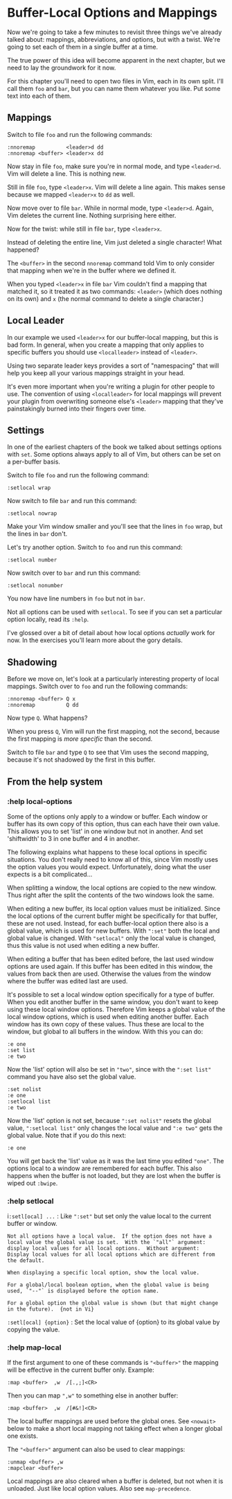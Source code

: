Buffer-Local Options and Mappings
=================================

Now we're going to take a few minutes to revisit three things we've
already talked about: mappings, abbreviations, and options, but with a
twist.  We're going to set each of them in a single buffer at a time.

The true power of this idea will become apparent in the next chapter,
but we need to lay the groundwork for it now.

For this chapter you'll need to open two files in Vim, each in its own
split.  I'll call them `foo` and `bar`, but you can name them whatever
you like.  Put some text into each of them.

Mappings
--------

Switch to file `foo` and run the following commands:

    :nnoremap          <leader>d dd
    :nnoremap <buffer> <leader>x dd

Now stay in file `foo`, make sure you're in normal mode, and type
`<leader>d`.  Vim will delete a line.  This is nothing new.

Still in file `foo`, type `<leader>x`.  Vim will delete a line again.
This makes sense because we mapped `<leader>x` to `dd` as well.

Now move over to file `bar`.  While in normal mode, type `<leader>d`.
Again, Vim deletes the current line.  Nothing surprising here either.

Now for the twist: while still in file `bar`, type `<leader>x`.

Instead of deleting the entire line, Vim just deleted a single
character!  What happened?

The `<buffer>` in the second `nnoremap` command told Vim to only
consider that mapping when we're in the buffer where we defined it.

When you typed `<leader>x` in file `bar` Vim couldn't find a mapping
that matched it, so it treated it as two commands: `<leader>` (which
does nothing on its own) and `x` (the normal command to delete a single
character.)

Local Leader
------------

In our example we used `<leader>x` for our buffer-local mapping, but
this is bad form.  In general, when you create a mapping that only
applies to specific buffers you should use `<localleader>` instead of
`<leader>`.

Using two separate leader keys provides a sort of "namespacing" that
will help you keep all your various mappings straight in your head.

It's even more important when you're writing a plugin for other people
to use.  The convention of using `<localleader>` for local mappings will
prevent your plugin from overwriting someone else's `<leader>` mapping
that they've painstakingly burned into their fingers over time.

Settings
--------

In one of the earliest chapters of the book we talked about settings
options with `set`.  Some options always apply to all of Vim, but others
can be set on a per-buffer basis.

Switch to file `foo` and run the following command:

    :setlocal wrap

Now switch to file `bar` and run this command:

    :setlocal nowrap

Make your Vim window smaller and you'll see that the lines in `foo`
wrap, but the lines in `bar` don't.

Let's try another option.  Switch to `foo` and run this command:

    :setlocal number

Now switch over to `bar` and run this command:

    :setlocal nonumber

You now have line numbers in `foo` but not in `bar`.

Not all options can be used with `setlocal`.  To see if you can set a
particular option locally, read its `:help`.

I've glossed over a bit of detail about how local options *actually*
work for now.  In the exercises you'll learn more about the gory
details.

Shadowing
---------

Before we move on, let's look at a particularly interesting property of
local mappings.  Switch over to `foo` and run the following commands:

    :nnoremap <buffer> Q x
    :nnoremap          Q dd

Now type `Q`.  What happens?

When you press `Q`, Vim will run the first mapping, not the second,
because the first mapping is *more specific* than the second.

Switch to file `bar` and type `Q` to see that Vim uses the second
mapping, because it's not shadowed by the first in this buffer.

From the help system
--------------------

### :help local-options

Some of the options only apply to a window or buffer.  Each window or
buffer has its own copy of this option, thus can each have their own
value.  This allows you to set 'list' in one window but not in another.
And set 'shiftwidth' to 3 in one buffer and 4 in another.

The following explains what happens to these local options in specific
situations.  You don't really need to know all of this, since Vim mostly
uses the option values you would expect.  Unfortunately, doing what the
user expects is a bit complicated...

When splitting a window, the local options are copied to the new window.
Thus right after the split the contents of the two windows look the
same.

When editing a new buffer, its local option values must be initialized.
Since the local options of the current buffer might be specifically for
that buffer, these are not used.  Instead, for each buffer-local option
there also is a global value, which is used for new buffers.  With
`":set"` both the local and global value is changed.  With `"setlocal"`
only the local value is changed, thus this value is not used when
editing a new buffer.

When editing a buffer that has been edited before, the last used window
options are used again.  If this buffer has been edited in this window,
the values from back then are used.  Otherwise the values from the
window where the buffer was edited last are used.

It's possible to set a local window option specifically for a type of
buffer.  When you edit another buffer in the same window, you don't want
to keep using these local window options.  Therefore Vim keeps a global
value of the local window options, which is used when editing another
buffer.  Each window has its own copy of these values.  Thus these are
local to the window, but global to all buffers in the window.  With this
you can do:

    :e one
    :set list
    :e two

Now the 'list' option will also be set in `"two"`, since with the `":set
list"` command you have also set the global value.

    :set nolist
    :e one
    :setlocal list
    :e two

Now the 'list' option is not set, because `":set nolist"` resets the
global value, `":setlocal list"` only changes the local value and `":e
two"` gets the global value.  Note that if you do this next:

    :e one

You will get back the 'list' value as it was the last time you edited
`"one"`.  The options local to a window are remembered for each buffer.
This also happens when the buffer is not loaded, but they are lost when
the buffer is wiped out `:bwipe`.

### :help setlocal

i`:setl[ocal] ...`
:   Like `":set"` but set only the value local to the current buffer
    or window.
    
    Not all options have a local value.  If the option does not have a
    local value the global value is set.  With the `"all"` argument:
    display local values for all local options.  Without argument:
    Display local values for all local options which are different from
    the default.
    
    When displaying a specific local option, show the local value.
    
    For a global/local boolean option, when the global value is being
    used, `"--"` is displayed before the option name.
    
    For a global option the global value is shown (but that might change
    in the future).  {not in Vi}

`:setl[ocal] {option}`
:   Set the local value of {option} to its global value by copying
    the value.

### :help map-local

If the first argument to one of these commands is `"<buffer>"` the
mapping will be effective in the current buffer only.  Example:

    :map <buffer>  ,w  /[.,;]<CR>

Then you can map `",w"` to something else in another buffer:

    :map <buffer>  ,w  /[#&!]<CR>

The local buffer mappings are used before the global ones.  See
`<nowait>` below to make a short local mapping not taking effect when a
longer global one exists.

The `"<buffer>"` argument can also be used to clear mappings:

	:unmap <buffer> ,w
	:mapclear <buffer>

Local mappings are also cleared when a buffer is deleted, but not when
it is unloaded.  Just like local option values.  Also see
`map-precedence`.
